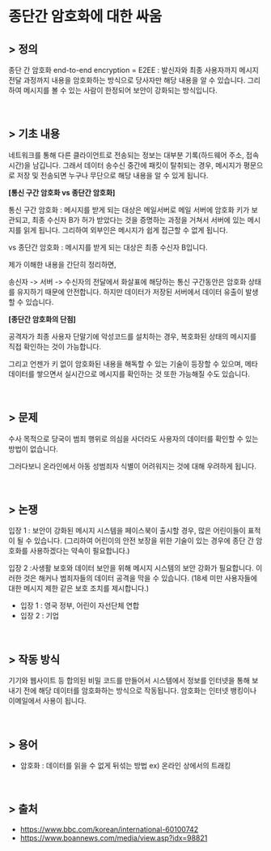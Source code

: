 # 종단간 암호화에 대한 싸움


## > 정의
종단 간 암호화 end-to-end encryption = E2EE
: 발신자와 최종 사용자까지 메시지 전달 과정까지 내용을 암호화하는 방식으로 당사자만 해당 내용을 알 수 있습니다.
그리하여 메시지를 볼 수 있는 사람이 한정되어 보안이 강화되는 방식입니다.


<br>


## > 기초 내용
네트워크를 통해 다른 클라이언트로 전송되는 정보는 대부분 기록(하드웨어 주소, 접속시간)을 남깁니다. 그래서 데이터 송수신 중간에 패킷이 탈취되는 경우, 메시지가 평문으로 저장 및 전송되면 누구나 무단으로 해당 내용을 알 수 있게 됩니다.


**[통신 구간 암호화 vs 종단간 암호화]**


통신 구간 암호화 : 메시지를 받게 되는 대상은 메일서버로 메일 서버에 암호화 키가 보관되고, 최종 수신자 B가 허가 받았다는 것을 증명하는 과정을 거쳐서 서버에 있는 메시지를 읽게 됩니다. 그리하여 외부인은 메시지가 쉽게 접근할 수 없게 됩니다.


vs 종단간 암호화 : 메시지를 받게 되는 대상은 최종 수신자 B입니다.


제가 이해한 내용을 간단히 정리하면,

송신자 -> 서버 -> 수신자의 전달에서 화살표에 해당하는 통신 구간동안은 암호화 상태를 유지하기 때문에 안전합니다. 하지만 데이터가 저장된 서버에서 데이터 유출이 발생할 수 있습니다.


**[종단간 암호화의 단점]**


공격자가 최종 사용자 단말기에 악성코드를 설치하는 경우, 복호화된 상태의 메시지를 직접 확인하는 것이 가능합니다.


그리고 언젠가 키 없이 암호화된 내용을 해독할 수 있는 기술이 등장할 수 있으며, 메타데이터를 쌓으면서 실시간으로 메시지를 확인하는 것 또한 가능해질 수도 있습니다.


<br>


## > 문제
수사 목적으로 당국이 범죄 행위로 의심을 사더라도 사용자의 데이터를 확인할 수 있는 방법이 없습니다.

그러다보니 온라인에서 아동 성범죄자 식별이 어려워지는 것에 대해 우려하게 됩니다.


<br>


## > 논쟁
입장 1 
: 보안이 강화된 메시지 시스템을 페이스북이 출시할 경우, 많은 어린이들이 표적이 될 수 있습니다. 
(그리하여 어린이의 안전 보장을 위한 기술이 있는 경우에 종단 간 암호화를 사용하겠다는 약속이 필요합니다.)

입장 2
:사생활 보호와 데이터 보안을 위해 메시지 시스템의 보안 강화가 필요합니다. 이러한 것은 해커나 범죄자들의 데이터 공격을 막을 수 있습니다.
(18세 미만 사용자들에 대한 메시지 제한 같은 보호 조치를 제시합니다.)


- 입장 1 : 영국 정부, 어린이 자선단체 연합
- 입장 2 : 기업


<br>


## > 작동 방식
기기와 웹사이트 등 합의된 비밀 코드를 만들어서 시스템에서 정보를 인터넷을 통해 보내기 전에 해당 데이터를 암호화하는 방식으로 작동됩니다.
암호화는 인터넷 뱅킹이나 이메일에서 사용이 됩니다.


<br>


## > 용어

- 암호화 : 데이터를 읽을 수 없게 뒤섞는 방법
  ex) 온라인 상에서의 트래킹


<br>


## > 출처
- https://www.bbc.com/korean/international-60100742
- https://www.boannews.com/media/view.asp?idx=98821